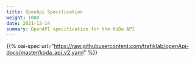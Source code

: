 ```yaml
---
title: OpenApi Specification
weight: 1000
date: 2021-12-14
summary: OpenAPI specification for the KoDa API
---
```

{{% oai-spec url="https://raw.githubusercontent.com/trafiklab/openApi-docs/master/koda_api_v2.yaml" %}}